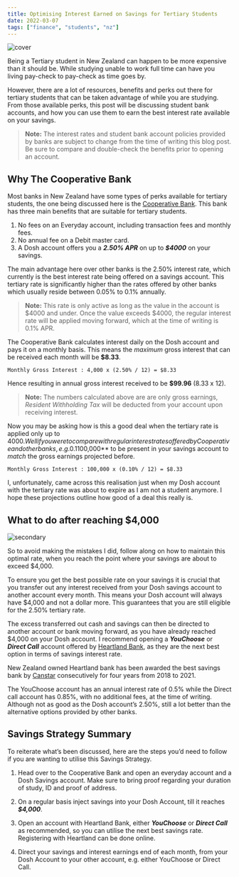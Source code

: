 ```yaml
---
title: Optimising Interest Earned on Savings for Tertiary Students
date: 2022-03-07
tags: ["finance", "students", "nz"]
---
```


![cover](https://images.unsplash.com/photo-1579621970795-87facc2f976d?ixlib=rb-1.2.1&ixid=MnwxMjA3fDB8MHxwaG90by1wYWdlfHx8fGVufDB8fHx8&auto=format&fit=crop&w=1770&q=80)

Being a Tertiary student in New Zealand can happen to be more expensive than it should be. While studying unable to work full time can have you living pay-check to pay-check as time goes by.

However, there are a lot of resources, benefits and perks out there for tertiary students that can be taken advantage of while you are studying. From those available perks, this post will be discussing student bank accounts, and how you can use them to earn the best interest rate available on your savings.

> **Note:** The interest rates and student bank account policies provided by banks are subject to change from the time of writing this blog post. Be sure to compare and double-check the benefits prior to opening an account.
> 

## Why The Cooperative Bank

Most banks in New Zealand have some types of perks available for tertiary students, the one being discussed here is the [Cooperative Bank](https://www.co-operativebank.co.nz/everyday-banking/tertiary). This bank has three main benefits that are suitable for tertiary students. 

1. No fees on an Everyday account, including transaction fees and monthly fees.
2. No annual fee on a Debit master card.
3. A Dosh account offers you a ***2.50% APR*** on up to ***$4000*** on your savings.

The main advantage here over other banks is the 2.50% interest rate, which currently is the best interest rate being offered on a savings account. This tertiary rate is significantly higher than the rates offered by other banks which usually reside between 0.05% to 0.1% annually. 

> **Note:** This rate is only active as long as the value in the account is $4000 and under. Once the value exceeds $4000, the regular interest rate will be applied moving forward, which at the time of writing is 0.1% APR.
> 

The Cooperative Bank calculates interest daily on the Dosh account and pays it on a monthly basis. This means the *maximum* gross interest that can be received each month will be **$8.33**. 

```
Monthly Gross Interest : 4,000 x (2.50% / 12) = $8.33
```

Hence resulting in annual gross interest received to be **$99.96** (8.33 x 12).

> **Note:** The numbers calculated above are are only gross earnings, *Resident Withholding Tax* will be deducted from your account upon receiving interest.
> 

Now you may be asking how is this a good deal when the tertiary rate is applied only up to $4000. Well if you were to compare with regular interest rates offered by Cooperative and other banks, e.g. 0.1% it would take **$100,000** to be present in your savings account to *match* the gross earnings projected before.

```
Monthly Gross Interest : 100,000 x (0.10% / 12) = $8.33
```

I, unfortunately, came across this realisation just when my Dosh account with the tertiary rate was about to expire as I am not a student anymore. I hope these projections outline how good of a deal this really is.

## What to do after reaching $4,000

![secondary](https://images.unsplash.com/photo-1608111283577-43d930222227?ixlib=rb-1.2.1&ixid=MnwxMjA3fDB8MHxwaG90by1wYWdlfHx8fGVufDB8fHx8&auto=format&fit=crop&w=1770&q=80)

So to avoid making the mistakes I did, follow along on how to maintain this optimal rate, when you reach the point where your savings are about to exceed $4,000.

To ensure you get the best possible rate on your savings it is crucial that you transfer out any interest received from your Dosh savings account to another account every month. This means your Dosh account will always have $4,000 and not a dollar more. This guarantees that you are still eligible for the 2.50% tertiary rate. 

The excess transferred out cash and savings can then be directed to another account or bank moving forward, as you have already reached $4,000 on your Dosh account. I recommend opening a ***YouChoose*** or ***Direct Call*** account offered by [Heartland Bank](https://www.heartland.co.nz/savings-and-deposits), as they are the next best option in terms of savings interest rate. 

New Zealand owned Heartland bank has been awarded the best savings bank by [Canstar](https://www.canstar.co.nz/) consecutively for four years from 2018 to 2021. 

The YouChoose account has an annual interest rate of 0.5% while the Direct call account has 0.85%, with no additional fees, at the time of writing. Although not as good as the Dosh account’s 2.50%, still a lot better than the alternative options provided by other banks.

## Savings Strategy Summary

To reiterate what’s been discussed, here are the steps you’d need to follow if you are wanting to utilise this Savings Strategy.

1. Head over to the Cooperative Bank and open an everyday account and a Dosh Savings account. Make sure to bring proof regarding your duration of study, ID and proof of address. 

2. On a regular basis inject savings into your Dosh Account, till it reaches ***$4,000***. 

3. Open an account with Heartland Bank, either ***YouChoose*** or ***Direct Call*** as recommended, so you can utilise the next best savings rate. Registering with Heartland can be done online.

4. Direct your savings and interest earnings end of each month, from your Dosh Account to your other account, e.g. either YouChoose or Direct Call.